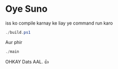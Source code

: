 # Oye Suno

iss ko compile karnay ke liay ye command run karo

```powershell
./build.ps1
```

Aur phir

```powershell
./main
```

OHKAY Dats AAL. 👍
